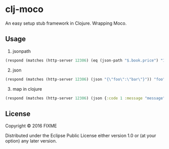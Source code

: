 # clj-moco

An easy setup stub framework in Clojure. Wrapping Moco.

## Usage
1. jsonpath
```clojure
(respond (matches (http-server 12306) (eq (json-path "$.book.price") "1")) "World")
```
2. json
```clojure
(respond (matches (http-server 12306) (json "{\"foo\":\"bar\"}")) "foo")
```
3. map in clojure
```clojure
(respond (matches (http-server 12306) (json {:code 1 :message "message"})) "foo")
```

## License

Copyright © 2016 FIXME

Distributed under the Eclipse Public License either version 1.0 or (at
your option) any later version.
